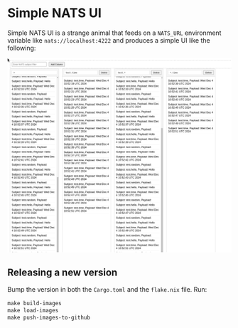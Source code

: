 # Simple NATS UI

Simple NATS UI is a strange animal that feeds on a `NATS_URL` environment variable like `nats://localhost:4222` and produces a simple UI like the following:

![Example](example.png)

## Releasing a new version

Bump the version in both the `Cargo.toml` and the `flake.nix` file. Run:

```shell
make build-images
make load-images
make push-images-to-github
```
